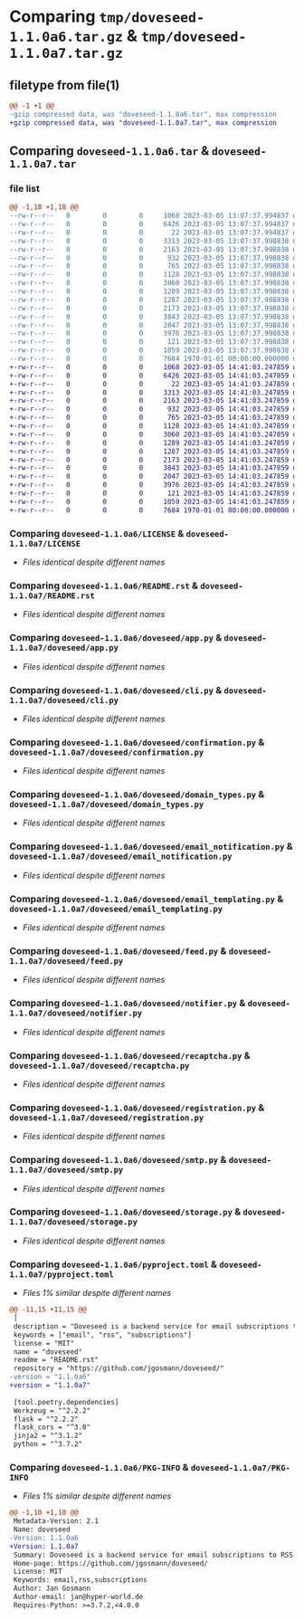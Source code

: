# Comparing `tmp/doveseed-1.1.0a6.tar.gz` & `tmp/doveseed-1.1.0a7.tar.gz`

## filetype from file(1)

```diff
@@ -1 +1 @@
-gzip compressed data, was "doveseed-1.1.0a6.tar", max compression
+gzip compressed data, was "doveseed-1.1.0a7.tar", max compression
```

## Comparing `doveseed-1.1.0a6.tar` & `doveseed-1.1.0a7.tar`

### file list

```diff
@@ -1,18 +1,18 @@
--rw-r--r--   0        0        0     1068 2023-03-05 13:07:37.994837 doveseed-1.1.0a6/LICENSE
--rw-r--r--   0        0        0     6426 2023-03-05 13:07:37.994837 doveseed-1.1.0a6/README.rst
--rw-r--r--   0        0        0       22 2023-03-05 13:07:37.994837 doveseed-1.1.0a6/doveseed/__init__.py
--rw-r--r--   0        0        0     3313 2023-03-05 13:07:37.998838 doveseed-1.1.0a6/doveseed/app.py
--rw-r--r--   0        0        0     2163 2023-03-05 13:07:37.998838 doveseed-1.1.0a6/doveseed/cli.py
--rw-r--r--   0        0        0      932 2023-03-05 13:07:37.998838 doveseed-1.1.0a6/doveseed/confirmation.py
--rw-r--r--   0        0        0      765 2023-03-05 13:07:37.998838 doveseed-1.1.0a6/doveseed/domain_types.py
--rw-r--r--   0        0        0     1128 2023-03-05 13:07:37.998838 doveseed-1.1.0a6/doveseed/email_notification.py
--rw-r--r--   0        0        0     3060 2023-03-05 13:07:37.998838 doveseed-1.1.0a6/doveseed/email_templating.py
--rw-r--r--   0        0        0     1289 2023-03-05 13:07:37.998838 doveseed-1.1.0a6/doveseed/feed.py
--rw-r--r--   0        0        0     1287 2023-03-05 13:07:37.998838 doveseed-1.1.0a6/doveseed/notifier.py
--rw-r--r--   0        0        0     2173 2023-03-05 13:07:37.998838 doveseed-1.1.0a6/doveseed/recaptcha.py
--rw-r--r--   0        0        0     3843 2023-03-05 13:07:37.998838 doveseed-1.1.0a6/doveseed/registration.py
--rw-r--r--   0        0        0     2047 2023-03-05 13:07:37.998838 doveseed-1.1.0a6/doveseed/smtp.py
--rw-r--r--   0        0        0     3976 2023-03-05 13:07:37.998838 doveseed-1.1.0a6/doveseed/storage.py
--rw-r--r--   0        0        0      121 2023-03-05 13:07:37.998838 doveseed-1.1.0a6/doveseed/token_gen.py
--rw-r--r--   0        0        0     1059 2023-03-05 13:07:37.998838 doveseed-1.1.0a6/pyproject.toml
--rw-r--r--   0        0        0     7684 1970-01-01 00:00:00.000000 doveseed-1.1.0a6/PKG-INFO
+-rw-r--r--   0        0        0     1068 2023-03-05 14:41:03.247859 doveseed-1.1.0a7/LICENSE
+-rw-r--r--   0        0        0     6426 2023-03-05 14:41:03.247859 doveseed-1.1.0a7/README.rst
+-rw-r--r--   0        0        0       22 2023-03-05 14:41:03.247859 doveseed-1.1.0a7/doveseed/__init__.py
+-rw-r--r--   0        0        0     3313 2023-03-05 14:41:03.247859 doveseed-1.1.0a7/doveseed/app.py
+-rw-r--r--   0        0        0     2163 2023-03-05 14:41:03.247859 doveseed-1.1.0a7/doveseed/cli.py
+-rw-r--r--   0        0        0      932 2023-03-05 14:41:03.247859 doveseed-1.1.0a7/doveseed/confirmation.py
+-rw-r--r--   0        0        0      765 2023-03-05 14:41:03.247859 doveseed-1.1.0a7/doveseed/domain_types.py
+-rw-r--r--   0        0        0     1128 2023-03-05 14:41:03.247859 doveseed-1.1.0a7/doveseed/email_notification.py
+-rw-r--r--   0        0        0     3060 2023-03-05 14:41:03.247859 doveseed-1.1.0a7/doveseed/email_templating.py
+-rw-r--r--   0        0        0     1289 2023-03-05 14:41:03.247859 doveseed-1.1.0a7/doveseed/feed.py
+-rw-r--r--   0        0        0     1287 2023-03-05 14:41:03.247859 doveseed-1.1.0a7/doveseed/notifier.py
+-rw-r--r--   0        0        0     2173 2023-03-05 14:41:03.247859 doveseed-1.1.0a7/doveseed/recaptcha.py
+-rw-r--r--   0        0        0     3843 2023-03-05 14:41:03.247859 doveseed-1.1.0a7/doveseed/registration.py
+-rw-r--r--   0        0        0     2047 2023-03-05 14:41:03.247859 doveseed-1.1.0a7/doveseed/smtp.py
+-rw-r--r--   0        0        0     3976 2023-03-05 14:41:03.247859 doveseed-1.1.0a7/doveseed/storage.py
+-rw-r--r--   0        0        0      121 2023-03-05 14:41:03.247859 doveseed-1.1.0a7/doveseed/token_gen.py
+-rw-r--r--   0        0        0     1059 2023-03-05 14:41:03.247859 doveseed-1.1.0a7/pyproject.toml
+-rw-r--r--   0        0        0     7684 1970-01-01 00:00:00.000000 doveseed-1.1.0a7/PKG-INFO
```

### Comparing `doveseed-1.1.0a6/LICENSE` & `doveseed-1.1.0a7/LICENSE`

 * *Files identical despite different names*

### Comparing `doveseed-1.1.0a6/README.rst` & `doveseed-1.1.0a7/README.rst`

 * *Files identical despite different names*

### Comparing `doveseed-1.1.0a6/doveseed/app.py` & `doveseed-1.1.0a7/doveseed/app.py`

 * *Files identical despite different names*

### Comparing `doveseed-1.1.0a6/doveseed/cli.py` & `doveseed-1.1.0a7/doveseed/cli.py`

 * *Files identical despite different names*

### Comparing `doveseed-1.1.0a6/doveseed/confirmation.py` & `doveseed-1.1.0a7/doveseed/confirmation.py`

 * *Files identical despite different names*

### Comparing `doveseed-1.1.0a6/doveseed/domain_types.py` & `doveseed-1.1.0a7/doveseed/domain_types.py`

 * *Files identical despite different names*

### Comparing `doveseed-1.1.0a6/doveseed/email_notification.py` & `doveseed-1.1.0a7/doveseed/email_notification.py`

 * *Files identical despite different names*

### Comparing `doveseed-1.1.0a6/doveseed/email_templating.py` & `doveseed-1.1.0a7/doveseed/email_templating.py`

 * *Files identical despite different names*

### Comparing `doveseed-1.1.0a6/doveseed/feed.py` & `doveseed-1.1.0a7/doveseed/feed.py`

 * *Files identical despite different names*

### Comparing `doveseed-1.1.0a6/doveseed/notifier.py` & `doveseed-1.1.0a7/doveseed/notifier.py`

 * *Files identical despite different names*

### Comparing `doveseed-1.1.0a6/doveseed/recaptcha.py` & `doveseed-1.1.0a7/doveseed/recaptcha.py`

 * *Files identical despite different names*

### Comparing `doveseed-1.1.0a6/doveseed/registration.py` & `doveseed-1.1.0a7/doveseed/registration.py`

 * *Files identical despite different names*

### Comparing `doveseed-1.1.0a6/doveseed/smtp.py` & `doveseed-1.1.0a7/doveseed/smtp.py`

 * *Files identical despite different names*

### Comparing `doveseed-1.1.0a6/doveseed/storage.py` & `doveseed-1.1.0a7/doveseed/storage.py`

 * *Files identical despite different names*

### Comparing `doveseed-1.1.0a6/pyproject.toml` & `doveseed-1.1.0a7/pyproject.toml`

 * *Files 1% similar despite different names*

```diff
@@ -11,15 +11,15 @@
 ]
 description = "Doveseed is a backend service for email subscriptions to RSS feeds."
 keywords = ["email", "rss", "subscriptions"]
 license = "MIT"
 name = "doveseed"
 readme = "README.rst"
 repository = "https://github.com/jgosmann/doveseed/"
-version = "1.1.0a6"
+version = "1.1.0a7"
 
 [tool.poetry.dependencies]
 Werkzeug = "^2.2.2"
 flask = "^2.2.2"
 flask_cors = "^3.0"
 jinja2 = "^3.1.2"
 python = "^3.7.2"
```

### Comparing `doveseed-1.1.0a6/PKG-INFO` & `doveseed-1.1.0a7/PKG-INFO`

 * *Files 1% similar despite different names*

```diff
@@ -1,10 +1,10 @@
 Metadata-Version: 2.1
 Name: doveseed
-Version: 1.1.0a6
+Version: 1.1.0a7
 Summary: Doveseed is a backend service for email subscriptions to RSS feeds.
 Home-page: https://github.com/jgosmann/doveseed/
 License: MIT
 Keywords: email,rss,subscriptions
 Author: Jan Gosmann
 Author-email: jan@hyper-world.de
 Requires-Python: >=3.7.2,<4.0.0
```

